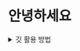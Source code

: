 # 안녕하세요

<details>
<summary>
깃 활용 방법 
</summary>
</br>

1. 폴더 주소창에 cmd 를 치고 cmd를 활성화 시킨다

2. git  init : 저장소를 선언한다.
3. git add : 깃의 스테이징 영역에 파일을 추가한다.
4. git commit :  현재 스테이징의 내용을 하나의 스냅샷으로 저장한다.
5.  git push origin main : 원본 레피지토리의 메인 브렌치에 현재 저장된 내용을 업로드한다.

6. 깃에 저장 방법 : git add . 를 먼저 쓰고 git commit -m "test"를 하고 git push 를 한다 <br/>
 ps:  . 은 all 전체를 의미한다



 git 한번만 로그인 하면 계속 이어지는건가??
 </details>
